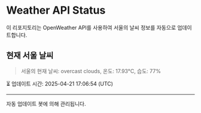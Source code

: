 
# Weather API Status

이 리포지토리는 OpenWeather API를 사용하여 서울의 날씨 정보를 자동으로 업데이트합니다.

## 현재 서울 날씨
> 서울의 현재 날씨: overcast clouds, 온도: 17.93°C, 습도: 77%

⏳ 업데이트 시간: 2025-04-21 17:06:54 (UTC)

---
자동 업데이트 봇에 의해 관리됩니다.
